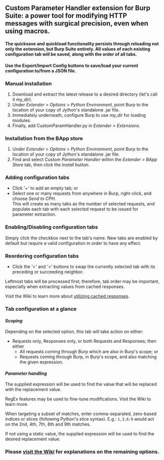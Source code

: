## Custom Parameter Handler extension for Burp Suite: a power tool for modifying HTTP messages with surgical precision, even when using macros.

#### The quicksave and quickload functionality persists through reloading not only the extension, but Burp Suite entirely. All values of each existing configuration tab will be saved, along with the order of all tabs.

#### Use the Export/Import Config buttons to save/load your current configuration to/from a JSON file.

### Manual installation

1. Download and extract the latest release to a desired directory (let's call it *my_dir*).
2. Under _Extender_ > _Options_ > _Python Environment_, point Burp to the location of your copy of Jython's standalone .jar file.
3. Immediately underneath, configure Burp to use *my_dir* for loading modules.
4. Finally, add CustomParamHandler.py in _Extender_ > _Extensions_.

### Installation from the BApp store

1. Under _Extender_ > _Options_ > _Python Environment_, point Burp to the location of your copy of Jython's standalone .jar file.
2. Find and select _Custom Parameter Handler_ within the _Extender_ > _BApp Store_ tab, then click the _Install_ button.

### Adding configuration tabs

- Click '+' to add an empty tab; or
- Select one or many requests from anywhere in Burp, right-click, and choose _Send to CPH_.  
This will create as many tabs as the number of selected requests, and populate each tab with each selected request to be issued for parameter extraction.

### Enabling/Disabling configuration tabs

Simply click the checkbox next to the tab's name.
New tabs are enabled by default but require a valid configuration in order to have any effect.

### Reordering configuration tabs

- Click the '<' and '>' buttons to swap the currently selected tab with its preceding or succeeding neighbor.

Leftmost tabs will be processed first; therefore, tab order may be important, especially when extracting values from cached responses.

Visit the Wiki to learn more about [utilizing cached responses](https://github.com/elespike/burp-cph/wiki/8.-Utilizing-cached-responses).

### Tab configuration at a glance

#### _Scoping_
Depending on the selected option, this tab will take action on either:
- Requests only, Responses only, or both Requests and Responses; then either
  - All requests coming through Burp which are also in Burp's scope; or
  - Requests coming through Burp, in Burp's scope, and also matching the given expression.

#### _Parameter handling_
The supplied expression will be used to find the value that will be replaced with the replacement value.

RegEx features may be used to fine-tune modifications. Visit the Wiki to learn more.

When targeting a subset of matches, enter comma-separated, zero-based indices or slices (following Python's slice syntax).
  E.g.: `1,3,6:9` would act on the 2nd, 4th, 7th, 8th and 9th matches.

If not using a static value, the supplied expression will be used to find the desired replacement value.

### Please [visit the Wiki](https://github.com/elespike/burp-cph/wiki) for explanations on the remaining options.
